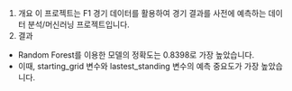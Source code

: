 1. 개요
   이 프로젝트는 F1 경기 데이터를 활용하여 경기 결과를 사전에 예측하는 데이터 분석/머신러닝 프로젝트입니다.
2. 결과
- Random Forest를 이용한 모델의 정확도는 0.8398로 가장 높았습니다.
- 이때, starting_grid 변수와 lastest_standing 변수의 예측 중요도가 가장 높았습니다.  
